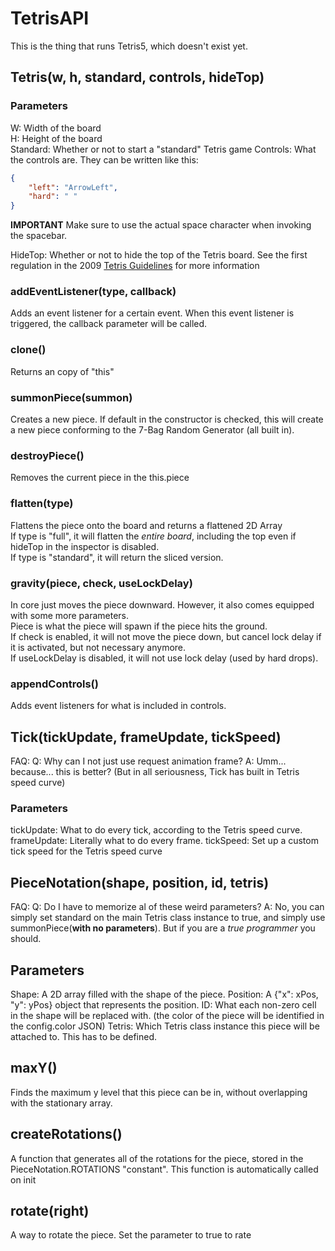 # TetrisAPI
This is the thing that runs Tetris5, which doesn't exist yet.

## Tetris(w, h, standard, controls, hideTop)
### Parameters
W: Width of the board <br>
H: Height of the board <br>
Standard: Whether or not to start a "standard" Tetris game
Controls: What the controls are. They can be written like this:
```json
{
    "left": "ArrowLeft",
    "hard": " "
}
```
**IMPORTANT**
Make sure to use the actual space character when invoking the spacebar.

HideTop: Whether or not to hide the top of the Tetris board. See the first regulation in the 2009 [Tetris Guidelines](https://tetris.fandom.com/wiki/Tetris_Guideline) for more information
### addEventListener(type, callback)
Adds an event listener for a certain event. When this event listener is triggered, the callback parameter will be called.

### clone()
Returns an copy of "this"

### summonPiece(summon)
Creates a new piece. If default in the constructor is checked, this will create a new piece conforming to the 7-Bag Random Generator (all built in).

### destroyPiece()
Removes the current piece in the this.piece

### flatten(type)
Flattens the piece onto the board and returns a flattened 2D Array
<br>
If type is "full", it will flatten the *entire board*, including the top even if hideTop in the inspector is disabled.
<br>
If type is "standard", it will return the sliced version.

### gravity(piece, check, useLockDelay)
In core just moves the piece downward. However, it also comes equipped with some more parameters.
<br>
Piece is what the piece will spawn if the piece hits the ground.
<br>
If check is enabled, it will not move the piece down, but cancel lock delay if it is activated, but not necessary anymore.
<br>
If useLockDelay is disabled, it will not use lock delay (used by hard drops).

### appendControls()
Adds event listeners for what is included in controls.

## Tick(tickUpdate, frameUpdate, tickSpeed)
FAQ:
Q: Why can I not just use request animation frame?
A: Umm... because... this is better? (But in all seriousness, Tick has built in Tetris speed curve)

### Parameters
tickUpdate: What to do every tick, according to the Tetris speed curve.
frameUpdate: Literally what to do every frame.
tickSpeed: Set up a custom tick speed for the Tetris speed curve

## PieceNotation(shape, position, id, tetris)
FAQ:
Q: Do I have to memorize al of these weird parameters?
A: No, you can simply set standard on the main Tetris class instance to true, and simply use summonPiece(**with no parameters**). But if you are a *true programmer* you should.

## Parameters
Shape: A 2D array filled with the shape of the piece.
Position: A {"x": xPos, "y": yPos} object that represents the position.
ID: What each non-zero cell in the shape will be replaced with. (the color of the piece will be identified in the config.color JSON)
Tetris: Which Tetris class instance this piece will be attached to. This has to be defined.

## maxY()
Finds the maximum y level that this piece can be in, without overlapping with the stationary array.

## createRotations()
A function that generates all of the rotations for the piece, stored in the PieceNotation.ROTATIONS "constant". This function is automatically called on init

## rotate(right)
A way to rotate the piece. Set the parameter to true to rate
